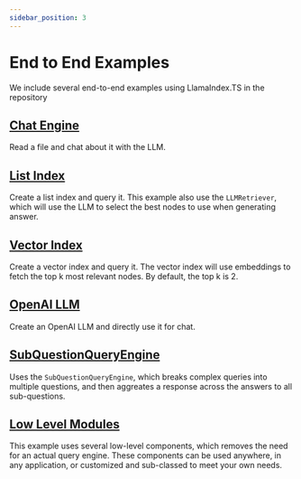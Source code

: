```yaml
---
sidebar_position: 3
---
```


# End to End Examples

We include several end-to-end examples using LlamaIndex.TS in the repository

## [Chat Engine](https://github.com/run-llama/LlamaIndexTS/blob/main/apps/simple/chatEngine.ts)

Read a file and chat about it with the LLM.

## [List Index](https://github.com/run-llama/LlamaIndexTS/blob/main/apps/simple/listIndex.ts)

Create a list index and query it. This example also use the `LLMRetriever`, which will use the LLM to select the best nodes to use when generating answer.

## [Vector Index](https://github.com/run-llama/LlamaIndexTS/blob/main/apps/simple/vectorIndex.ts)

Create a vector index and query it. The vector index will use embeddings to fetch the top k most relevant nodes. By default, the top k is 2.

## [OpenAI LLM](https://github.com/run-llama/LlamaIndexTS/blob/main/apps/simple/openai.ts)

Create an OpenAI LLM and directly use it for chat. 

## [SubQuestionQueryEngine](https://github.com/run-llama/LlamaIndexTS/blob/main/apps/simple/subquestion.ts)

Uses the `SubQuestionQueryEngine`, which breaks complex queries into multiple questions, and then aggreates a response across the answers to all sub-questions.

## [Low Level Modules](https://github.com/run-llama/LlamaIndexTS/blob/main/apps/simple/lowlevel.ts)

This example uses several low-level components, which removes the need for an actual query engine. These components can be used anywhere, in any application, or customized and sub-classed to meet your own needs.